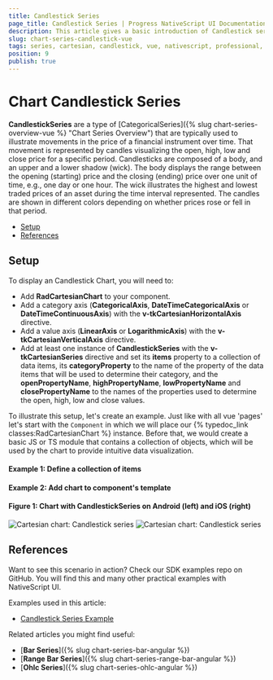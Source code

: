 ```yaml
---
title: Candlestick Series
page_title: Candlestick Series | Progress NativeScript UI Documentation
description: This article gives a basic introduction of Candlestick series and continues with a sample scenario of how Candlestick series are used.
slug: chart-series-candlestick-vue
tags: series, cartesian, candlestick, vue, nativescript, professional, ui
position: 9
publish: true
---
```


# Chart Candlestick Series

**CandlestickSeries** are a type of [CategoricalSeries]({% slug chart-series-overview-vue %} "Chart Series Overview") that are typically used to illustrate movements in the price of a financial instrument over time. That movement is represented by candles visualizing the open, high, low and close price for a specific period. Candlesticks are composed of a body, and an upper and a lower shadow (wick). The body displays the range between the opening (starting) price and the closing (ending) price over one unit of time, e.g., one day or one hour. The wick illustrates the highest and lowest traded prices of an asset during the time interval represented. The candles are shown in different colors depending on whether prices rose or fell in that period.

* [Setup](#setup)
* [References](#references)

## Setup

To display an Candlestick Chart, you will need to:
- Add **RadCartesianChart** to your component.
- Add a category axis (**CategoricalAxis**, **DateTimeCategoricalAxis** or **DateTimeContinuousAxis**) with the **v-tkCartesianHorizontalAxis** directive.
- Add a value axis (**LinearAxis** or **LogarithmicAxis**) with the **v-tkCartesianVerticalAxis** directive.
- Add at least one instance of **CandlestickSeries** with the **v-tkCartesianSeries** directive and set its **items** property to a collection of data items, its **categoryProperty** to the name of the property of the data items that will be used to determine their category, and the **openPropertyName**, **highPropertyName**, **lowPropertyName** and **closePropertyName** to the names of the properties used to determine the open, high, low and close values.

To illustrate this setup, let's create an example. Just like with all vue 'pages' let's start with the `Component` in which we will place our {% typedoc_link classes:RadCartesianChart %} instance. Before that, we would create a basic JS or TS module that contains a collection of objects, which will be used by the chart to provide intuitive data visualization.

 #### Example 1: Define a collection of items
 
 <snippet id='chart-get-financial-data'/>
 
 #### Example 2: Add chart to component's template
 
 <snippet id='chart-candlestick-vue'/>

#### Figure 1: Chart with CandlestickSeries on Android (left) and iOS (right)

![Cartesian chart: Candlestick series](../../../../../docs/ui/img/ns_ui/candlestick_series_android.png " Candlestick Series on Android.") ![Cartesian chart: Candlestick series](../../../../../docs/ui/img/ns_ui/candlestick_series_ios.png "Candlestick Series on iOS.")

## References

Want to see this scenario in action?
Check our SDK examples repo on GitHub. You will find this and many other practical examples with NativeScript UI.

Examples used in this article:

* [Candlestick Series Example](https://github.com/NativeScript/nativescript-ui-samples-angular/tree/master/chart/app/examples/series)

Related articles you might find useful:

* [**Bar Series**]({% slug chart-series-bar-angular %})
* [**Range Bar Series**]({% slug chart-series-range-bar-angular %})
* [**Ohlc Series**]({% slug chart-series-ohlc-angular %})
